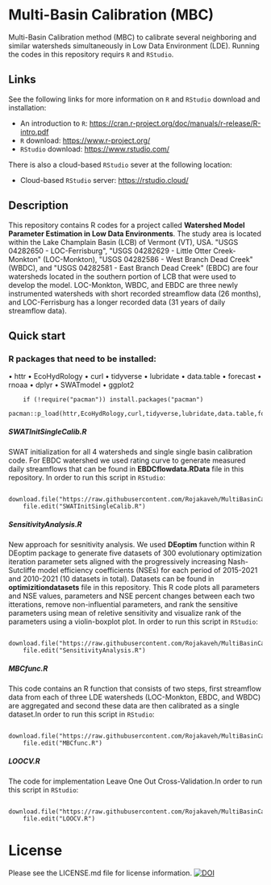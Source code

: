 Multi-Basin Calibration (MBC)
=================

Multi-Basin Calibration method (MBC) to calibrate several neighboring and similar watersheds simultaneously in Low Data Environment (LDE). Running the codes in this repository requirs `R` and `RStudio`.

## Links
See the following links for more information on  `R` and `RStudio` download and installation:

- An introduction to `R`: <https://cran.r-project.org/doc/manuals/r-release/R-intro.pdf>
- `R` download: <https://www.r-project.org/>
- `RStudio` download: <https://www.rstudio.com/>

There is also a cloud-based `RStudio` sever at the following location:

- Cloud-based `RStudio` server: <https://rstudio.cloud/>
## Description
This repository contains R codes for a project called **Watershed Model Parameter Estimation in Low Data Environments**. The study area is located within the Lake Champlain Basin (LCB) of Vermont (VT), USA. "USGS 04282650 - LOC-Ferrisburg", "USGS 04282629 - Little Otter Creek-Monkton" (LOC-Monkton), "USGS 04282586 - West Branch Dead Creek" (WBDC), and "USGS 04282581 - East Branch Dead Creek" (EBDC) are four watersheds located in the southern portion of LCB that were used to develop the model. LOC-Monkton, WBDC, and EBDC are three newly instrumented watersheds with short recorded streamflow data (26 months), and LOC-Ferrisburg has a longer recorded data (31 years of daily streamflow data).

## Quick start

### R packages that need to be installed:
•   httr
•   EcoHydRology
•   curl
•   tidyverse
•   lubridate
•   data.table
•   forecast
•   rnoaa
•   dplyr
•   SWATmodel
•   ggplot2

        if (!require("pacman")) install.packages("pacman")
        pacman::p_load(httr,EcoHydRology,curl,tidyverse,lubridate,data.table,forecast,rnoaa,dplyr,SWATmodel,ggplot2)

##### SWATInitSingleCalib.R
SWAT initialization for all 4 watersheds and single single basin calibration code.
For EBDC watershed we used rating curve to generate measured daily streamflows that can be found in **EBDCflowdata.RData** file in this repository.
In order to run this script in `RStudio`:

        download.file("https://raw.githubusercontent.com/Rojakaveh/MultiBasinCalibration/main/SWATInitSingleCalib.R","SWATInitSingleCalib.R")
        file.edit("SWATInitSingleCalib.R")

##### SensitivityAnalysis.R
New approach for sesnitivity analysis. We used **DEoptim** function within R DEoptim package to generate five datasets of 300 evolutionary optimization iteration parameter sets aligned with the progressively increasing Nash-Sutcliffe model efficiency coefficients (NSEs) for each period of 2015-2021 and 2010-2021 (10 datasets in total). Datasets can be found in **optimizitiondatasets** file in this repository. This R code plots all parameters and NSE values, parameters and NSE percent changes between each two itterations, remove non-influential parameters, and rank the sensitive parameters using mean of reletive sensitivity and visualize rank of the parameters using a violin-boxplot plot.
In order to run this script in `RStudio`:

        download.file("https://raw.githubusercontent.com/Rojakaveh/MultiBasinCalibration/main/SensitivityAnalysis.R","SensitivityAnalysis.R")
        file.edit("SensitivityAnalysis.R")

##### MBCfunc.R
This code contains an R function that consists of two steps, first streamflow data from each of three LDE watersheds (LOC-Monkton, EBDC, and WBDC) are aggregated and second these data are then calibrated as a single dataset.In order to run this script in `RStudio`:

        download.file("https://raw.githubusercontent.com/Rojakaveh/MultiBasinCalibration/main/MBCfunc.R","MBCfunc.R")
        file.edit("MBCfunc.R")
        
##### LOOCV.R
The code for implementation Leave One Out Cross-Validation.In order to run this script in `RStudio`:

        download.file("https://raw.githubusercontent.com/Rojakaveh/MultiBasinCalibration/main/LOOCV.R","LOOCV.R")
        file.edit("LOOCV.R")

# License
Please see the LICENSE.md file for license information.
[![DOI](https://zenodo.org/badge/DOI/10.5281/zenodo.6609237.svg)](https://doi.org/10.5281/zenodo.6609237)
